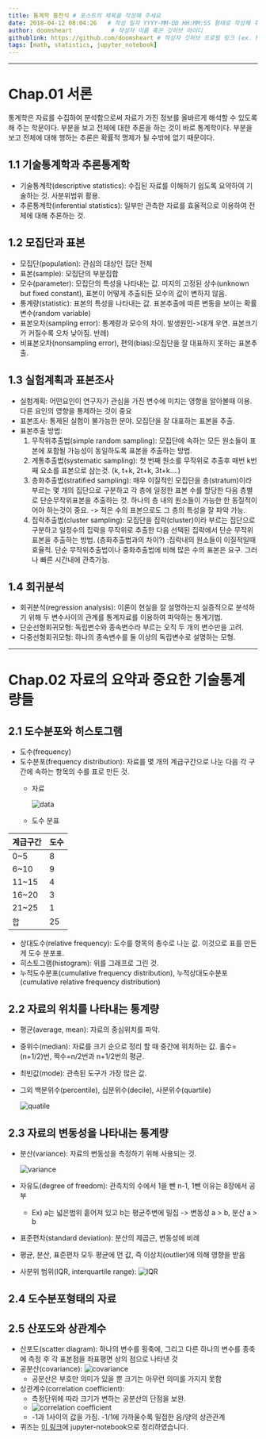 ```yaml
---
title: 통계학 홍찬식 # 포스트의 제목을 작성해 주세요
date: 2018-04-12 08:04:26   # 작성 일자 YYYY-MM-DD HH:MM:SS 형태로 작성해 주세요
author: doomsheart           # 작성자 이름 혹은 깃허브 아이디
githublink: https://github.com/doomsheart # 작성자 깃허브 프로필 링크 (ex. https://github.com/CameliaOvO)
tags: [math, statistics, jupyter_notebook]
---
```


----------------------------------------

# Chap.01 서론

통계학은 자료를 수집하여 분석함으로써 자료가 가진 정보를 올바르게 해석할 수 있도록 해 주는 학문이다. 부분을 보고 전체에 대한 추론을 하는 것이 바로 통계학이다. 부분을 보고 전체에 대해 행하는 추론은 확률적 명제가 될 수밖에 없기 때문이다.

## 1.1 기술통계학과 추론통계학

- 기술통계학(descriptive statistics): 수집된 자료를 이해하기 쉽도록 요약하여 기술하는 것. 사분위범위 활용.
- 추론통계학(inferential statistics): 일부만 관측한 자료를 효율적으로 이용하여 전체에 대해 추론하는 것.

## 1.2 모집단과 표본

- 모집단(population): 관심의 대상인 집단 전체
- 표본(sample): 모집단의 부분집합
- 모수(parameter): 모집단의 특성을 나타내는 값. 미지의 고정된 상수(unknown but fixed constant), 표본이 어떻게 추출되든 모수의 값이 변하지 않음.
- 통계량(statistic): 표본의 특성을 나타내는 값. 표본추출에 따른 변동을 보이는 확률변수(random variable)
- 표본오차(sampling error): 통계량과 모수의 차이. 발생원인->대개 우연. 표본크기가 커질수록 오차 낮아짐. 반례) 
- 비표본오차(nonsampling error), 편의(bias):모집단을 잘 대표하지 못하는 표본추출.

## 1.3 실험계획과 표본조사

- 실험계획: 어떤요인이 연구자가 관심을 가진 변수에 미치는 영향을 알아볼때 이용. 다른 요인의 영향을 통제하는 것이 중요
- 표본조사: 통제된 실험이 불가능한 분야. 모집단을 잘 대표하는 표본을 추출.
- 표본추출 방법:
    1. 무작위추출법(simple random sampling): 모집단에 속하는 모든 원소들이 표본에 포함될 가능성이 동일하도록 표본을 추출하는 방법.
    2. 계통추출법(systematic sampling): 첫 번째 원소를 무작위로 추출후 매번 k번째 요소를 표본으로 삼는것. (k, t+k, 2t+k, 3t+k….)
    3. 층화추출법(stratified sampling): 매우 이질적인 모집단을 층(stratum)이라 부르는 몇 개의 집단으로 구분하고 각 층에 일정한 표본 수를 할당한 다음 층별로 단순무작위표본을 추출하는 것. 하나의 층 내의 원소들이 가능한 한 동질적이어야 하는것이 중요. -> 적은 수의 표본으로도 그 층의 특성을 잘 파악 가능.
    4. 집락추출법(cluster sampling): 모집단을 집락(cluster)이라 부르는 집단으로 구분하고 일정수의 집락을 무작위로 추출한 다음 선택된 집락에서 단순 무작위표본을 추출하는 방법. (층화추출법과의 차이?) :집락내의 원소들이 이질적일때 효율적.  단순 무작위추출법이나 중화추출법에 비해 많은 수의 표본은 요구. 그러나 빠른 시간내에 관측가능.

## 1.4 회귀분석

- 회귀분석(regression analysis): 이론이 현실을 잘 설명하는지 실증적으로 분석하기 위해 두 변수사이의 관계를 통계자료를 이용하여 파악하는 통계기법. 
- 단순선형회귀모형: 독립변수와 종속변수라 부르는 오직 두 개의 변수만을 고려.
- 다중선형회귀모형: 하나의 종속변수를 둘 이상의 독립변수로 설명하는 모형.

----------------------------------------

# Chap.02 자료의 요약과 중요한 기술통계량들

## 2.1 도수분포와 히스토그램

- 도수(frequency)
- 도수분포(frequency distribution): 자료를 몇 개의 계급구간으로 나눈 다음 각 구간에 속하는 항목의 수를 표로 만든 것.
  - 자료

    ![data](/images/2018-04-12-Statistic_HongChanSik/1_data.gif)

  - 도수 분표

| 계급구간 | 도수 |
| - | - |
| 0~5      | 8    |
| 6~10     | 9    |
| 11~15    | 4    |
| 16~20    | 3    |
| 21~25    | 1    |
| 합       | 25   |

- 상대도수(relative frequency): 도수를 항목의 총수로 나눈 값. 이것으로 표를 만든게 도수 분포표.
- 히스토그램(histogram): 위를 그래프로 그린 것.
- 누적도수분포(cumulative frequency distribution), 누적상대도수분포(cumulative relative frequency distribution)

## 2.2 자료의 위치를 나타내는 통계량

- 평균(average, mean): 자료의 중심위치를 파악.
- 중위수(median): 자료를 크기 순으로 정리 할 때 중간에 위치하는 값. 홀수=(n+1/2)번, 짝수=n/2번과 n+1/2번의 평균.
- 최빈값(mode): 관측된 도구가 가장 많은 값.
- 그외 백분위수(percentile), 십분위수(decile), 사분위수(quartile)
  
  ![quatile](/images/2018-04-12-Statistic_HongChanSik/2_quartile.png)

## 2.3 자료의 변동성을 나타내는 통계량

- 분산(variance): 자료의 변동성을 측정하기 위해 사용되는 것.

  ![variance](/images/2018-04-12-Statistic_HongChanSik/3_variance.gif)
- 자유도(degree of freedom): 관측치의 수에서 1을 뺀 n-1, 1뺀 이유는 8장에서 공부
  - Ex) a는 넓은범위 흩어져 있고 b는 평균주변에 밀집 -> 변동성 a > b, 분산 a > b
- 표준편차(standard deviation): 분산의 제곱근, 변동성에 비례
- 평균, 분산, 표준편차 모두 평균에 먼 값, 즉 이상치(outlier)에 의해 영향을 받음
- 사분위 범위(IQR, interquartile range): ![IQR](/images/2018-04-12-Statistic_HongChanSik/4_IQR.gif)

## 2.4 도수분포형태의 자료

## 2.5 산포도와 상관계수

- 산포도(scatter diagram): 하나의 변수를 횡축에, 그리고 다른 하나의 변수를 종축에 측정 후 각 표본점을 좌표평면 상의 점으로 나타낸 것
- 공분산(covariance):
  ![covariance](/images/2018-04-12-Statistic_HongChanSik/5_covariance.gif)
  - 공분산은 부호만 의미가 있을 뿐 크기는 아무런 의미를 가지지 못함
- 상관계수(correlation coefficient): 
  - 측정단위에 따라 크기가 변하는 공분산의 단점을 보완.
  - ![correlation coefficient](/images/2018-04-12-Statistic_HongChanSik/6_correlation_coefficient.gif)
  - -1과 1사이의 값을 가짐. -1/1에 가까울수록 밀접한 음/양의 상관관계
- 퀴즈는 [이 링크](https://github.com/doomsheart/Statistics_Data_Analyze/blob/master/Statistics_HongChanSik/Chap02_%EC%9E%90%EB%A3%8C%EC%9D%98_%EC%9A%94%EC%95%BD%EA%B3%BC_%EC%A4%91%EC%9A%94%ED%95%9C_%EA%B8%B0%EC%88%A0%ED%86%B5%EA%B3%84%EB%9F%89%EB%93%A4/Quiz_2.ipynb)에 jupyter-notebook으로 정리하였습니다.

